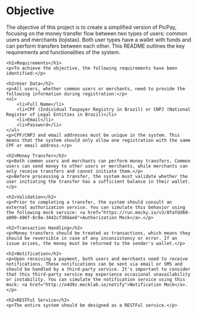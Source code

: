 <!DOCTYPE html>
<html lang="en">
<head>
    <meta charset="UTF-8">
    <meta name="viewport" content="width=device-width, initial-scale=1.0">
    <title>Project Overview: PicPay Simplified</title>
</head>
<body>
    <h1>Objective</h1>
    <p>The objective of this project is to create a simplified version of PicPay, focusing on the money transfer flow between two types of users: common users and merchants (lojistas). Both user types have a wallet with funds and can perform transfers between each other. This README outlines the key requirements and functionalities of the system.</p>

    <h1>Requirements</h1>
    <p>To achieve the objective, the following requirements have been identified:</p>

    <h2>User Data</h2>
    <p>All users, whether common users or merchants, need to provide the following information during registration:</p>
    <ul>
        <li>Full Name</li>
        <li>CPF (Individual Taxpayer Registry in Brazil) or CNPJ (National Register of Legal Entities in Brazil)</li>
        <li>Email</li>
        <li>Password</li>
    </ul>
    <p>CPF/CNPJ and email addresses must be unique in the system. This means that the system should only allow one registration with the same CPF or email address.</p>

    <h2>Money Transfer</h2>
    <p>Both common users and merchants can perform money transfers. Common users can send money to other users or merchants, while merchants can only receive transfers and cannot initiate them.</p>
    <p>Before processing a transfer, the system must validate whether the user initiating the transfer has a sufficient balance in their wallet.</p>

    <h2>Validation</h2>
    <p>Prior to completing a transfer, the system should consult an external authorization service. You can simulate this behavior using the following mock service: <a href="https://run.mocky.io/v3/8fafdd68-a090-496f-8c9a-3442cf30dae6">Authorization Mock</a>.</p>

    <h2>Transaction Handling</h2>
    <p>Money transfers should be treated as transactions, which means they should be reversible in case of any inconsistency or error. If an issue arises, the money must be returned to the sender's wallet.</p>

    <h2>Notification</h2>
    <p>Upon receiving a payment, both users and merchants need to receive notifications. These notifications can be sent via email or SMS and should be handled by a third-party service. It's important to consider that this third-party service may experience occasional unavailability or instability. You can simulate the notification service using this mock: <a href="http://o4d9z.mocklab.io/notify">Notification Mock</a>.</p>

    <h2>RESTFul Service</h2>
    <p>The entire system should be designed as a RESTFul service.</p>
</body>
</html>
